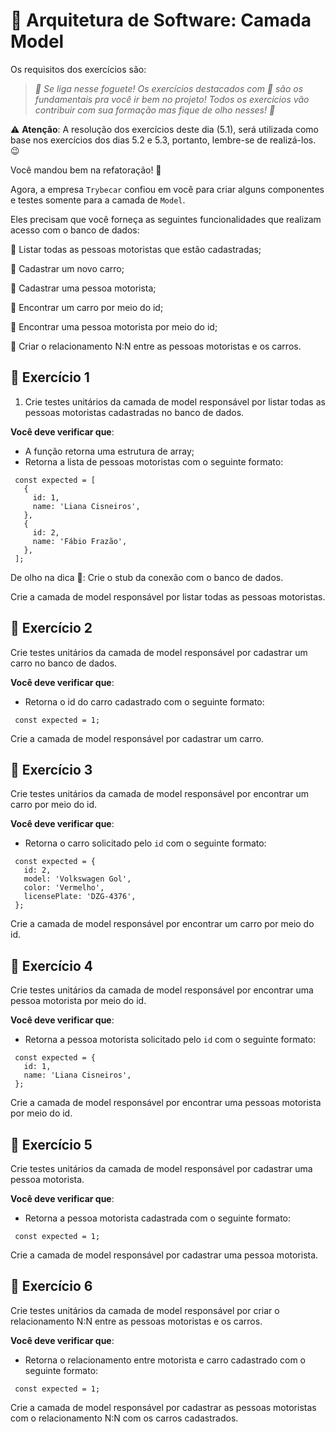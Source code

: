 # :pencil: Arquitetura de Software: Camada Model



Os requisitos dos exercícios são:

> _🚀 Se liga nesse foguete!_
> _Os exercícios destacados com 🚀 são os fundamentais pra você ir bem no projeto! Todos os exercícios vão contribuir com sua formação mas fique de olho nesses! 👀_

⚠️ **Atenção**: A resolução dos exercícios deste dia (5.1), será utilizada como base nos exercícios dos dias 5.2 e 5.3, portanto, lembre-se de realizá-los. 😉

Você mandou bem na refatoração! 🎉

Agora, a empresa `Trybecar` confiou em você para criar alguns componentes e testes somente para a camada de `Model`.

Eles precisam que você forneça as seguintes funcionalidades que realizam acesso com o banco de dados:

🎯 Listar todas as pessoas motoristas que estão cadastradas;

🎯 Cadastrar um novo carro;

🎯 Cadastrar uma pessoa motorista;

🎯 Encontrar um carro por meio do id;

🎯 Encontrar uma pessoa motorista por meio do id;

🎯 Criar o relacionamento N:N entre as pessoas motoristas e os carros.

## 🚀 Exercício 1

1. Crie testes unitários da camada de model responsável por listar todas as pessoas motoristas cadastradas no banco de dados.

**Você deve verificar que**:

- A função retorna uma estrutura de array;
- Retorna a lista de pessoas motoristas com o seguinte formato:

```
 const expected = [
   {
     id: 1,
     name: 'Liana Cisneiros',
   }, 
   {
     id: 2,
     name: 'Fábio Frazão',
   },
 ];
```

De olho na dica 👀: Crie o stub da conexão com o banco de dados.

Crie a camada de model responsável por listar todas as pessoas motoristas.

## 🚀 Exercício 2

Crie testes unitários da camada de model responsável por cadastrar um carro no banco de dados.

**Você deve verificar que**:

- Retorna o id do carro cadastrado com o seguinte formato:

```
 const expected = 1;
```

Crie a camada de model responsável por cadastrar um carro.

## 🚀 Exercício 3

Crie testes unitários da camada de model responsável por encontrar um carro por meio do id.

**Você deve verificar que**:

- Retorna o carro solicitado pelo `id` com o seguinte formato:

```
 const expected = {
   id: 2,
   model: 'Volkswagen Gol',
   color: 'Vermelho',
   licensePlate: 'DZG-4376',
 };
```

Crie a camada de model responsável por encontrar um carro por meio do id.

## 🚀 Exercício 4

Crie testes unitários da camada de model responsável por encontrar uma pessoa motorista por meio do id.

**Você deve verificar que**:

- Retorna a pessoa motorista solicitado pelo `id` com o seguinte formato:

```
 const expected = {
   id: 1,
   name: 'Liana Cisneiros',
 };
```

Crie a camada de model responsável por encontrar uma pessoas motorista por meio do id.

## 🚀 Exercício 5

Crie testes unitários da camada de model responsável por cadastrar uma pessoa motorista.

**Você deve verificar que**:

- Retorna a pessoa motorista cadastrada com o seguinte formato:

```
 const expected = 1;
```

Crie a camada de model responsável por cadastrar uma pessoa motorista.

## 🚀 Exercício 6

Crie testes unitários da camada de model responsável por criar o relacionamento N:N entre as pessoas motoristas e os carros.

**Você deve verificar que**:

- Retorna o relacionamento entre motorista e carro cadastrado com o seguinte formato:

```
 const expected = 1;
```

Crie a camada de model responsável por cadastrar as pessoas motoristas com o relacionamento N:N com os carros cadastrados.
